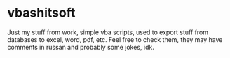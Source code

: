 # vbashitsoft
Just my stuff from work, simple vba scripts, used to export stuff from databases to excel, word, pdf, etc. Feel free to check them, they may have comments in russan and probably some jokes, idk.
